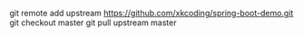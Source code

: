 git remote add upstream https://github.com/xkcoding/spring-boot-demo.git
git checkout master
git pull upstream master
